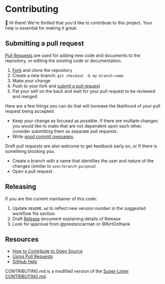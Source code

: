 # Contributing
:wave: Hi there!
We're thrilled that you'd like to contribute to this project.
Your help is essential for making it great.

## Submitting a pull request
[Pull Requests][pulls] are used for adding new code and documents to the repository, or editing the existing code or documentation.

1. [Fork][fork] and clone the repository
1. Create a new branch: `git checkout -b my-branch-name`
1. Make your change
1. Push to your fork and [submit a pull request][pr]
1. Pat your self on the back and wait for your pull request to be reviewed and merged.

Here are a few things you can do that will increase the likelihood of your pull request being accepted:

- Keep your change as focused as possible. If there are multiple changes you would like to make that are not dependent upon each other, consider submitting them as separate pull requests.
- Write [good commit messages](http://tbaggery.com/2008/04/19/a-note-about-git-commit-messages.html).

Draft pull requests are also welcome to get feedback early on, or if there is something blocking you.

- Create a branch with a name that identifies the user and nature of the changes (similar to `user/branch-purpose`)
- Open a pull request

## Releasing
If you are the current maintainer of this code:
1. Update `README.md` to reflect new version number in the suggested workflow file section
2. Draft [Release](https://help.github.com/en/github/administering-a-repository/managing-releases-in-a-repository) document explaining details of Release
3. Look for approval from @prestoncarman or @KirtOnthank

## Resources
- [How to Contribute to Open Source](https://opensource.guide/how-to-contribute/)
- [Using Pull Requests](https://help.github.com/articles/about-pull-requests/)
- [GitHub Help](https://help.github.com)

[pulls]: https://github.com/Open-Acidification/Open_Acidification_pH-stat_KiCad/pulls
[pr]: https://github.com/Open-Acidification/Open_Acidification_pH-stat_KiCad/compare
[fork]: https://github.com/Open-Acidification/Open_Acidification_pH-stat_KiCad/fork

CONTRIBUTING.md is a modified version of the [Super-Linter CONTRIBUTING.md](https://github.com/github/super-linter/blob/master/.github/CONTRIBUTING.md).
